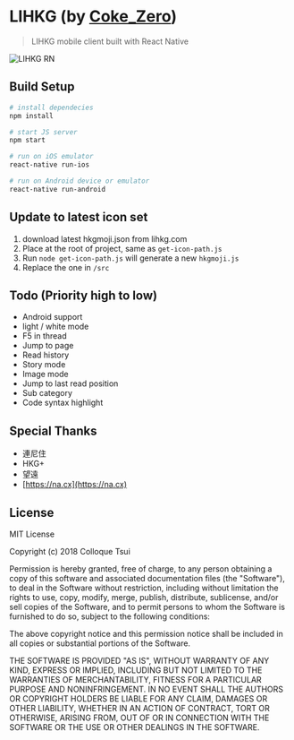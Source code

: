 # LIHKG (by [Coke_Zero](http://colloque.io/))

> LIHKG mobile client built with React Native

![LIHKG RN](https://img.eservice-hk.net/upload/2018/06/01/130656_b480a3f50320bb9bb4c0997678c5d9c3.gif "LIHKG React Native")

## Build Setup

``` bash
# install dependecies
npm install

# start JS server
npm start

# run on iOS emulator
react-native run-ios

# run on Android device or emulator
react-native run-android
```

## Update to latest icon set

1. download latest hkgmoji.json from lihkg.com
2. Place at the root of project, same as `get-icon-path.js`
3. Run `node get-icon-path.js` will generate a new `hkgmoji.js`
4. Replace the one in `/src`

## Todo (Priority high to low)

- Android support
- light / white mode
- F5 in thread
- Jump to page
- Read history
- Story mode
- Image mode
- Jump to last read position
- Sub category
- Code syntax highlight

## Special Thanks

- 連尼住
- HKG+
- 望遠
- [https://na.cx](https://na.cx)

## License

MIT License

Copyright (c) 2018 Colloque Tsui

Permission is hereby granted, free of charge, to any person obtaining a copy
of this software and associated documentation files (the "Software"), to deal
in the Software without restriction, including without limitation the rights
to use, copy, modify, merge, publish, distribute, sublicense, and/or sell
copies of the Software, and to permit persons to whom the Software is
furnished to do so, subject to the following conditions:

The above copyright notice and this permission notice shall be included in all
copies or substantial portions of the Software.

THE SOFTWARE IS PROVIDED "AS IS", WITHOUT WARRANTY OF ANY KIND, EXPRESS OR
IMPLIED, INCLUDING BUT NOT LIMITED TO THE WARRANTIES OF MERCHANTABILITY,
FITNESS FOR A PARTICULAR PURPOSE AND NONINFRINGEMENT. IN NO EVENT SHALL THE
AUTHORS OR COPYRIGHT HOLDERS BE LIABLE FOR ANY CLAIM, DAMAGES OR OTHER
LIABILITY, WHETHER IN AN ACTION OF CONTRACT, TORT OR OTHERWISE, ARISING FROM,
OUT OF OR IN CONNECTION WITH THE SOFTWARE OR THE USE OR OTHER DEALINGS IN THE
SOFTWARE.